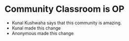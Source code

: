 # Community Classroom is OP

- Kunal Kushwaha says that this community is amazing.
- Kunal made this change
- Anonymous made this change
